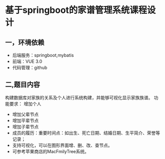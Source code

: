# 基于springboot的家谱管理系统课程设计
## 一，环境依赖
- 后端服务：springboot,mybatis
- 前端：VUE 3.0
- 代码管理：github
## 二,题目内容
构建数据库对家族的关系及个人进行系统构建，并能够可视化显示家族族谱。
功能要求：
增加个人
-  增加父辈节点
-  增加平辈节点
-  增加子辈节点
-  成员的履历：重要时间点：如出生、死亡日期、结婚日期、生平简介、荣誉等记录；
- 支持可视化，可以在图形界面增、删、改、查节点。
-  可参考苹果商店的MacFmilyTree系统。
